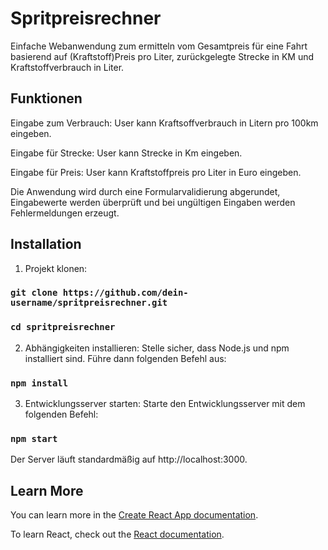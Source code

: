 # Spritpreisrechner

Einfache Webanwendung zum ermitteln vom Gesamtpreis für eine Fahrt basierend auf (Kraftstoff)Preis pro Liter, zurückgelegte Strecke in KM und Kraftstoffverbrauch in Liter.

## Funktionen

Eingabe zum Verbrauch: User kann Kraftsoffverbrauch in Litern pro 100km eingeben.

Eingabe für Strecke: User kann Strecke in Km eingeben.

Eingabe für Preis: User kann Kraftstoffpreis pro Liter in Euro eingeben.

Die Anwendung wird durch eine Formularvalidierung abgerundet, Eingabewerte werden überprüft und bei ungültigen Eingaben werden Fehlermeldungen erzeugt.

## Installation

1. Projekt klonen:

### `git clone https://github.com/dein-username/spritpreisrechner.git`
### `cd spritpreisrechner`

2. Abhängigkeiten installieren:
   Stelle sicher, dass Node.js und npm installiert sind. Führe dann folgenden Befehl aus:

### `npm install`

3. Entwicklungsserver starten:
   Starte den Entwicklungsserver mit dem folgenden Befehl:

### `npm start`

Der Server läuft standardmäßig auf http://localhost:3000.

## Learn More

You can learn more in the [Create React App documentation](https://facebook.github.io/create-react-app/docs/getting-started).

To learn React, check out the [React documentation](https://reactjs.org/).
